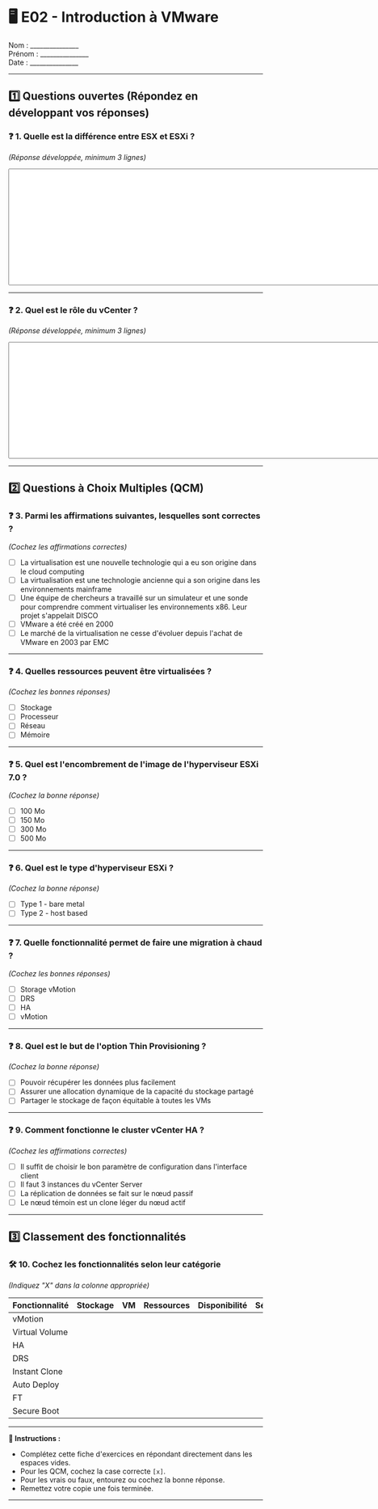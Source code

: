 # 🖥️ E02 - Introduction à VMware

Nom : _______________  
Prénom : _______________   
Date : _______________

---

## 1️⃣ Questions ouvertes (Répondez en développant vos réponses)

### ❓ 1. Quelle est la différence entre ESX et ESXi ?
_(Réponse développée, minimum 3 lignes)_

<textarea rows="15" cols="100"></textarea>

---

### ❓ 2. Quel est le rôle du vCenter ?
_(Réponse développée, minimum 3 lignes)_

<textarea rows="15" cols="100"></textarea>

---

## 2️⃣ Questions à Choix Multiples (QCM)

### ❓ 3. Parmi les affirmations suivantes, lesquelles sont correctes ?  
_(Cochez les affirmations correctes)_

- [ ] La virtualisation est une nouvelle technologie qui a eu son origine dans le cloud computing  
- [ ] La virtualisation est une technologie ancienne qui a son origine dans les environnements mainframe  
- [ ] Une équipe de chercheurs a travaillé sur un simulateur et une sonde pour comprendre comment virtualiser les environnements x86. Leur projet s'appelait DISCO  
- [ ] VMware a été créé en 2000  
- [ ] Le marché de la virtualisation ne cesse d'évoluer depuis l'achat de VMware en 2003 par EMC  

---

### ❓ 4. Quelles ressources peuvent être virtualisées ?  
_(Cochez les bonnes réponses)_

- [ ] Stockage  
- [ ] Processeur  
- [ ] Réseau  
- [ ] Mémoire  

---

### ❓ 5. Quel est l'encombrement de l'image de l'hyperviseur ESXi 7.0 ?  
_(Cochez la bonne réponse)_

- [ ] 100 Mo  
- [ ] 150 Mo  
- [ ] 300 Mo  
- [ ] 500 Mo  

---

### ❓ 6. Quel est le type d'hyperviseur ESXi ?  
_(Cochez la bonne réponse)_

- [ ] Type 1 - bare metal  
- [ ] Type 2 - host based  

---

### ❓ 7. Quelle fonctionnalité permet de faire une migration à chaud ?  
_(Cochez les bonnes réponses)_

- [ ] Storage vMotion  
- [ ] DRS  
- [ ] HA  
- [ ] vMotion  

---

### ❓ 8. Quel est le but de l'option Thin Provisioning ?  
_(Cochez la bonne réponse)_

- [ ] Pouvoir récupérer les données plus facilement  
- [ ] Assurer une allocation dynamique de la capacité du stockage partagé  
- [ ] Partager le stockage de façon équitable à toutes les VMs  

---

### ❓ 9. Comment fonctionne le cluster vCenter HA ?  
_(Cochez les affirmations correctes)_

- [ ] Il suffit de choisir le bon paramètre de configuration dans l'interface client  
- [ ] Il faut 3 instances du vCenter Server  
- [ ] La réplication de données se fait sur le nœud passif  
- [ ] Le nœud témoin est un clone léger du nœud actif  

---

## 3️⃣ Classement des fonctionnalités

### 🛠️ **10. Cochez les fonctionnalités selon leur catégorie**  
_(Indiquez "X" dans la colonne appropriée)_

| Fonctionnalité       | Stockage | VM | Ressources | Disponibilité | Sécurité |
|---------------------|----------|----|------------|---------------|----------|
| vMotion            |          |    |            |               |          |
| Virtual Volume     |          |    |            |               |          |
| HA                |          |    |            |               |          |
| DRS               |          |    |            |               |          |
| Instant Clone     |          |    |            |               |          |
| Auto Deploy       |          |    |            |               |          |
| FT                |          |    |            |               |          |
| Secure Boot       |          |    |            |               |          |


---

**📌 Instructions :**
- Complétez cette fiche d'exercices en répondant directement dans les espaces vides.
- Pour les QCM, cochez la case correcte `[x]`.
- Pour les vrais ou faux, entourez ou cochez la bonne réponse.
- Remettez votre copie une fois terminée.

---
